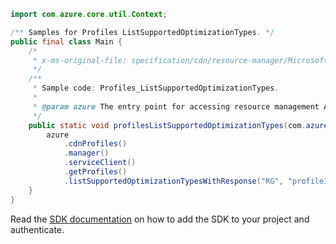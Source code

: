 ```java
import com.azure.core.util.Context;

/** Samples for Profiles ListSupportedOptimizationTypes. */
public final class Main {
    /*
     * x-ms-original-file: specification/cdn/resource-manager/Microsoft.Cdn/stable/2021-06-01/examples/Profiles_ListSupportedOptimizationTypes.json
     */
    /**
     * Sample code: Profiles_ListSupportedOptimizationTypes.
     *
     * @param azure The entry point for accessing resource management APIs in Azure.
     */
    public static void profilesListSupportedOptimizationTypes(com.azure.resourcemanager.AzureResourceManager azure) {
        azure
            .cdnProfiles()
            .manager()
            .serviceClient()
            .getProfiles()
            .listSupportedOptimizationTypesWithResponse("RG", "profile1", Context.NONE);
    }
}
```

Read the [SDK documentation](https://github.com/Azure/azure-sdk-for-java/blob/azure-resourcemanager_2.15.0/sdk/resourcemanager/azure-resourcemanager/README.md) on how to add the SDK to your project and authenticate.

